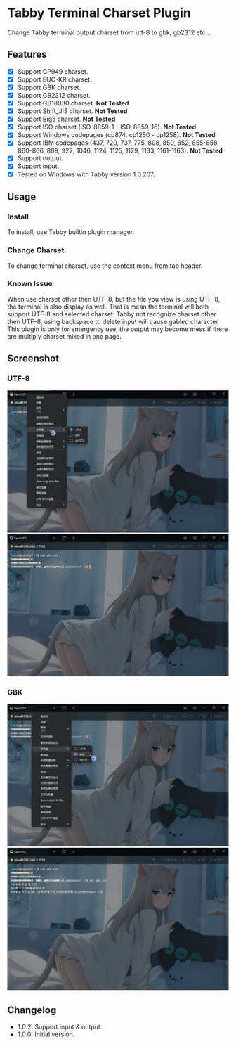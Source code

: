 # Tabby Terminal Charset Plugin

Change Tabby terminal output charset from utf-8 to gbk, gb2312 etc...

## Features

- [x] Support CP949 charset.
- [x] Support EUC-KR charset.
- [x] Support GBK charset.
- [x] Support GB2312 charset.
- [x] Support GB18030 charset. **Not Tested**
- [x] Support Shift_JIS charset. **Not Tested**
- [x] Support Big5 charset. **Not Tested**
- [x] Support ISO charset (ISO-8859-1 - ISO-8859-16). **Not Tested**
- [x] Support Windows codepages (cp874, cp1250 - cp1258). **Not Tested**
- [x] Support IBM codepages (437, 720, 737, 775, 808, 850, 852, 855-858, 860-866, 869, 922, 1046, 1124, 1125, 1129, 1133, 1161-1163). **Not Tested**
- [x] Support output.
- [x] Support input.
- [x] Tested on Windows with Tabby version 1.0.207.

## Usage

### Install

To install, use Tabby builtin plugin manager.

### Change Charset

To change terminal charset, use the context menu from tab header.

### Known Issue

When use charset other then UTF-8, but the file you view is using UTF-8, the terminal is also display as well.
That is mean the terminal will both support UTF-8 and selected charset.
Tabby not recognize charset other then UTF-8, using backspace to delete input will cause gabled character
This plugin is only for emergency use, the output may become mess if there are multiply charset mixed in one page.

## Screenshot

### UTF-8

![Context UTF8](screenshots/context_utf8.png)
![Terminal UTF8](screenshots/terminal_utf8.png)

### GBK

![Context GBK](screenshots/context_gbk.png)
![Terminal GBK](screenshots/terminal_gbk.png)

## Changelog

- 1.0.2: Support input & output.
- 1.0.0: Initial version.
